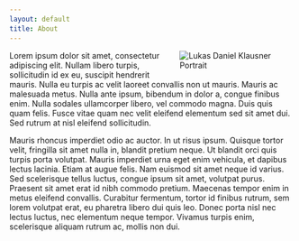 ```yaml
---
layout: default
title: About
---
```


<img src="/public/images/lukas-daniel-klausner-360w.jpg" srcset="/public/images/lukas-daniel-klausner-360w.jpg, /public/images/lukas-daniel-klausner-720w.jpg 2x" alt="Lukas Daniel Klausner Portrait" style="width: 40%; float: right; margin: 0 0 0.5rem 1rem;" />
Lorem ipsum dolor sit amet, consectetur adipiscing elit. Nullam libero turpis, sollicitudin id ex eu, suscipit hendrerit mauris. Nulla eu turpis ac velit laoreet convallis non ut mauris. Mauris ac malesuada metus. Nulla ante ipsum, bibendum in dolor a, congue finibus enim. Nulla sodales ullamcorper libero, vel commodo magna. Duis quis quam felis. Fusce vitae quam nec velit eleifend elementum sed sit amet dui. Sed rutrum at nisl eleifend sollicitudin.

Mauris rhoncus imperdiet odio ac auctor. In ut risus ipsum. Quisque tortor velit, fringilla sit amet nulla in, blandit pretium neque. Ut blandit orci quis turpis porta volutpat. Mauris imperdiet urna eget enim vehicula, et dapibus lectus lacinia. Etiam at augue felis. Nam euismod sit amet neque id varius. Sed scelerisque tellus luctus, congue ipsum sit amet, volutpat purus. Praesent sit amet erat id nibh commodo pretium. Maecenas tempor enim in metus eleifend convallis. Curabitur fermentum, tortor id finibus rutrum, sem lorem volutpat erat, eu pharetra libero dui quis leo. Donec porta nisl nec lectus luctus, nec elementum neque tempor. Vivamus turpis enim, scelerisque aliquam rutrum ac, mollis non dui.